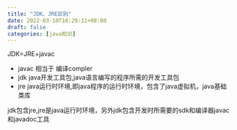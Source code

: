```yaml
---
title: "JDK、JRE区别"
date: 2022-03-10T16:29:11+08:00
draft: false
categories: [java知识]
---
```

JDK=JRE+javac

* javac 相当于 编译compler
* jdk java开发工具包,java语言编写的程序所需的开发工具包
* jre java运行时环境,即java程序的运行时环境，包含了java虚拟机，java基础类库

jdk包含jre,jre是java运行时环境，另外jdk包含开发时所需要的sdk和编译器javac和javadoc工具

